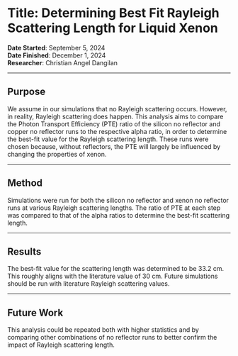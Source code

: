 # Title: Determining Best Fit Rayleigh Scattering Length for Liquid Xenon  
**Date Started**: September 5, 2024  
**Date Finished**: December 1, 2024  
**Researcher**: Christian Angel Dangilan  

---

## Purpose  
We assume in our simulations that no Rayleigh scattering occurs. However, in reality, Rayleigh scattering does happen. This analysis aims to compare the Photon Transport Efficiency (PTE) ratio of the silicon no reflector and copper no reflector runs to the respective alpha ratio, in order to determine the best-fit value for the Rayleigh scattering length. These runs were chosen because, without reflectors, the PTE will largely be influenced by changing the properties of xenon.

---

## Method  
Simulations were run for both the silicon no reflector and xenon no reflector runs at various Rayleigh scattering lengths. The ratio of PTE at each step was compared to that of the alpha ratios to determine the best-fit scattering length.

---

## Results  
The best-fit value for the scattering length was determined to be 33.2 cm. This roughly aligns with the literature value of 30 cm. Future simulations should be run with literature Rayleigh scattering values.

---

## Future Work  
This analysis could be repeated both with higher statistics and by comparing other combinations of no reflector runs to better confirm the impact of Rayleigh scattering length.
